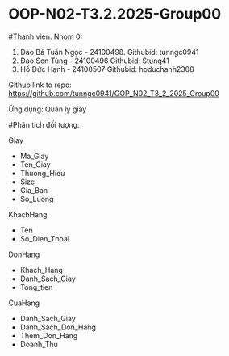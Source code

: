 # OOP-N02-T3.2.2025-Group00

#Thanh vien:
Nhom 0:
1. Đào Bá Tuấn Ngọc - 24100498. Githubid: tunngc0941
2. Đào Sơn Tùng - 24100496 Githubid: Stunq41
3. Hồ Đức Hạnh - 24100507 Githubid: hoduchanh2308

Github link to repo: https://github.com/tunngc0941/OOP_N02_T3_2_2025_Group00

Ứng dụng: Quản lý giày

#Phân tích đối tượng:

Giay

- Ma_Giay
- Ten_Giay
- Thuong_Hieu
- Size
- Gia_Ban
- So_Luong

KhachHang

- Ten
- So_Dien_Thoai

DonHang

- Khach_Hang
- Danh_Sach_Giay
- Tong_tien

CuaHang

- Danh_Sach_Giay
- Danh_Sach_Don_Hang
- Them_Don_Hang
- Doanh_Thu

